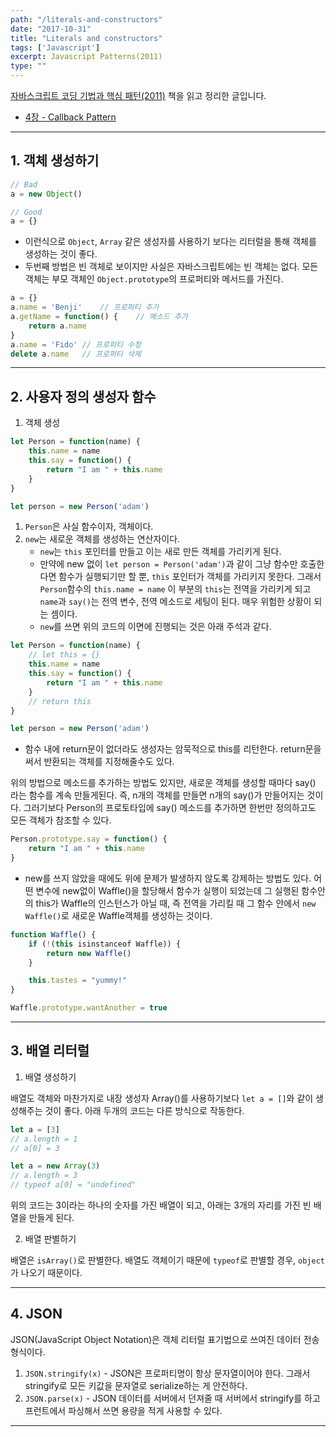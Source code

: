 ```yaml
---
path: "/literals-and-constructors"
date: "2017-10-31"
title: "Literals and constructors"
tags: ['Javascript']
excerpt: Javascript Patterns(2011)
type: ""
---
```


[자바스크립트 코딩 기법과 핵심 패턴(2011)](https://g.co/kgs/AkNCEg) 책을 읽고 정리한 글입니다.
- [4장 - Callback Pattern](https://jyhwng.github.io/blog/callback)

---

## 1. 객체 생성하기

```Javascript
// Bad
a = new Object()

// Good
a = {}
```

- 이런식으로 `Object`, `Array` 같은 생성자를 사용하기 보다는 리터럴을 통해 객체를 생성하는 것이 좋다.
- 두번째 방법은 빈 객체로 보이지만 사실은 자바스크립트에는 빈 객체는 없다. 모든 객체는 부모 객체인 `Object.prototype`의 프로퍼티와 메서드를 가진다.

```Javascript
a = {}
a.name = 'Benji'    // 프로퍼티 추가
a.getName = function() {    // 메소드 추가
    return a.name
}
a.name = 'Fido' // 프로퍼티 수정
delete a.name   // 프로퍼티 삭제
```

---

## 2. 사용자 정의 생성자 함수

1. 객체 생성

```Javascript
let Person = function(name) {
    this.name = name
    this.say = function() {
        return "I am " + this.name
    }
}

let person = new Person('adam')
```

1. `Person`은 사실 함수이자, 객체이다.
2. `new`는 새로운 객체를 생성하는 연산자이다.
    - `new`는 `this` 포인터를 만들고 이는 새로 만든 객체를 가리키게 된다.
    - 만약에 new 없이 `let person = Person('adam')`과 같이 그냥 함수만 호출한다면 함수가 실행되기만 할 뿐, `this` 포인터가 객체를 가리키지 못한다. 그래서 `Person`함수의 `this.name = name` 이 부분의 `this`는 전역을 가리키게 되고 `name`과 `say()`는 전역 변수, 전역 메소드로 세팅이 된다. 매우 위험한 상황이 되는 셈이다.
    - `new`를 쓰면 위의 코드의 이면에 진행되는 것은 아래 주석과 같다.

```Javascript
let Person = function(name) {
    // let this = {}
    this.name = name
    this.say = function() {
        return "I am " + this.name
    }
    // return this
}

let person = new Person('adam')
```

- 함수 내에 return문이 없더라도 생성자는 암묵적으로 this를 리턴한다. return문을 써서 반환되는 객체를 지정해줄수도 있다.

위의 방법으로 메소드를 추가하는 방법도 있지만, 새로운 객체를 생성할 때마다 say() 라는 함수를 계속 만들게된다. 즉, n개의 객체를 만들면 n개의 say()가 만들어지는 것이다. 그러기보다 Person의 프로토타입에 say() 메소드를 추가하면 한번만 정의하고도 모든 객체가 참조할 수 있다.

```Javascript
Person.prototype.say = function() {
    return "I am " + this.name
}
```

- new를 쓰지 않았을 때에도 위에 문제가 발생하지 않도록 강제하는 방법도 있다. 어떤 변수에 new없이 Waffle()을 할당해서 함수가 실행이 되었는데 그 실행된 함수안의 this가 Waffle의 인스턴스가 아닐 때, 즉 전역을 가리킬 때 그 함수 안에서 `new Waffle()`로 새로운 Waffle객체를 생성하는 것이다.

```Javascript
function Waffle() {
    if (!(this isinstanceof Waffle)) {
        return new Waffle()
    }

    this.tastes = "yummy!"
}

Waffle.prototype.wantAnother = true
```

---

## 3. 배열 리터럴

1. 배열 생성하기

배열도 객체와 마찬가지로 내장 생성자 Array()를 사용하기보다 `let a = []`와 같이 생성해주는 것이 좋다. 아래 두개의 코드는 다른 방식으로 작동한다.

```JavaScript
let a = [3]
// a.length = 1
// a[0] = 3

let a = new Array(3)
// a.length = 3
// typeof a[0] = "undefined"
```

위의 코드는 3이라는 하나의 숫자를 가진 배열이 되고, 아래는 3개의 자리를 가진 빈 배열을 만들게 된다.

2. 배열 판별하기

배열은 `isArray()`로 판별한다. 배열도 객체이기 때문에 `typeof`로 판별할 경우, `object`가 나오기 때문이다.

---

## 4. JSON

JSON(JavaScript Object Notation)은 객체 리터럴 표기법으로 쓰여진 데이터 전송 형식이다.

1. `JSON.stringify(x)` - JSON은 프로퍼티명이 항상 문자열이어야 한다. 그래서 stringify로 모든 키값을 문자열로 serialize하는 게 안전하다.
2. `JSON.parse(x)` - JSON 데이터를 서버에서 던져줄 때 서버에서 stringify를 하고 프런트에서 파싱해서 쓰면 용량을 적게 사용할 수 있다.


---
